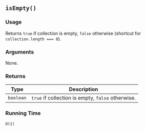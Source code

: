 ## `isEmpty()`

### Usage

Returns `true` if collection is empty, `false` otherwise (shortcut for `collection.length === 0`).

### Arguments

None.

### Returns

| Type       | Description                                       |
|------------|---------------------------------------------------|
| `boolean`  | `true` if collection is empty, `false` otherwise. |

### Running Time

`O(1)`
